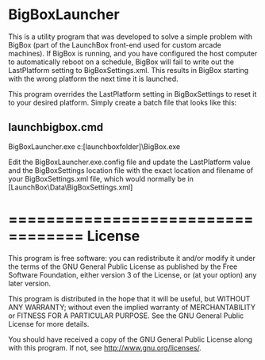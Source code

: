 BigBoxLauncher
==================================
This is a utility program that was developed to solve a simple 
problem with BigBox (part of the LaunchBox front-end used
for custom arcade machines).  If BigBox is running, and you
have configured the host computer to automatically reboot
on a schedule, BigBox will fail to write out the LastPlatform
setting to BigBoxSettings.xml.  This results in BigBox
starting with the wrong platform the next time it is launched.

This program overrides the LastPlatform setting in BigBoxSettings
to reset it to your desired platform.  Simply create a batch file that 
looks like this: 

launchbigbox.cmd
-----------------
BigBoxLauncher.exe
c:\[launchboxfolder]\BigBox.exe

Edit the BigBoxLauncher.exe.config file and update the LastPlatform value and the BigBoxSettings location file with the exact location 
and filename of your BigBoxSettings.xml file, which would normally be in [LaunchBox\Data\BigBoxSettings.xml]

==================================
License
==================================

This program is free software: you can redistribute it and/or modify
it under the terms of the GNU General Public License as published by
the Free Software Foundation, either version 3 of the License, or
(at your option) any later version.

This program is distributed in the hope that it will be useful,
but WITHOUT ANY WARRANTY; without even the implied warranty of
MERCHANTABILITY or FITNESS FOR A PARTICULAR PURPOSE.  See the
GNU General Public License for more details.

You should have received a copy of the GNU General Public License
along with this program.  If not, see <http://www.gnu.org/licenses/>.